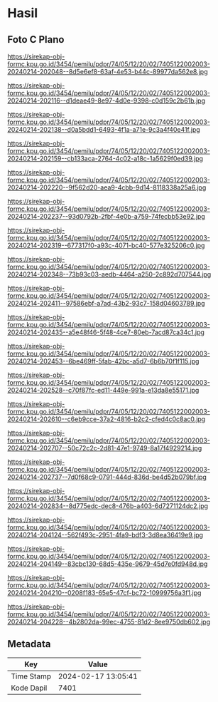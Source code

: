 # Hasil

## Foto C Plano

https://sirekap-obj-formc.kpu.go.id/3454/pemilu/pdpr/74/05/12/20/02/7405122002003-20240214-202048--8d5e6ef8-63af-4e53-b44c-89977da562e8.jpg

https://sirekap-obj-formc.kpu.go.id/3454/pemilu/pdpr/74/05/12/20/02/7405122002003-20240214-202116--d1deae49-8e97-4d0e-9398-c0d159c2b61b.jpg

https://sirekap-obj-formc.kpu.go.id/3454/pemilu/pdpr/74/05/12/20/02/7405122002003-20240214-202138--d0a5bdd1-6493-4f1a-a71e-9c3a4f40e41f.jpg

https://sirekap-obj-formc.kpu.go.id/3454/pemilu/pdpr/74/05/12/20/02/7405122002003-20240214-202159--cb133aca-2764-4c02-a18c-1a5629f0ed39.jpg

https://sirekap-obj-formc.kpu.go.id/3454/pemilu/pdpr/74/05/12/20/02/7405122002003-20240214-202220--9f562d20-aea9-4cbb-9d14-8118338a25a6.jpg

https://sirekap-obj-formc.kpu.go.id/3454/pemilu/pdpr/74/05/12/20/02/7405122002003-20240214-202237--93d0792b-2fbf-4e0b-a759-74fecbb53e92.jpg

https://sirekap-obj-formc.kpu.go.id/3454/pemilu/pdpr/74/05/12/20/02/7405122002003-20240214-202319--677317f0-a93c-4071-bc40-577e325206c0.jpg

https://sirekap-obj-formc.kpu.go.id/3454/pemilu/pdpr/74/05/12/20/02/7405122002003-20240214-202348--73b93c03-aedb-4464-a250-2c892d707544.jpg

https://sirekap-obj-formc.kpu.go.id/3454/pemilu/pdpr/74/05/12/20/02/7405122002003-20240214-202411--97586ebf-a7ad-43b2-93c7-158d04603789.jpg

https://sirekap-obj-formc.kpu.go.id/3454/pemilu/pdpr/74/05/12/20/02/7405122002003-20240214-202435--a5e48f46-5f48-4ce7-80eb-7acd87ca34c1.jpg

https://sirekap-obj-formc.kpu.go.id/3454/pemilu/pdpr/74/05/12/20/02/7405122002003-20240214-202453--6be469ff-5fab-42bc-a5d7-6b6b70f1f115.jpg

https://sirekap-obj-formc.kpu.go.id/3454/pemilu/pdpr/74/05/12/20/02/7405122002003-20240214-202528--c70f87fc-ed11-449e-991a-e13da8e55171.jpg

https://sirekap-obj-formc.kpu.go.id/3454/pemilu/pdpr/74/05/12/20/02/7405122002003-20240214-202610--c6eb9cce-37a2-4816-b2c2-cfed4c0c8ac0.jpg

https://sirekap-obj-formc.kpu.go.id/3454/pemilu/pdpr/74/05/12/20/02/7405122002003-20240214-202707--50c72c2c-2d81-47e1-9749-8a17f4929214.jpg

https://sirekap-obj-formc.kpu.go.id/3454/pemilu/pdpr/74/05/12/20/02/7405122002003-20240214-202737--7d0f68c9-0791-444d-836d-be4d52b079bf.jpg

https://sirekap-obj-formc.kpu.go.id/3454/pemilu/pdpr/74/05/12/20/02/7405122002003-20240214-202834--8d775edc-dec8-476b-a403-6d7271124dc2.jpg

https://sirekap-obj-formc.kpu.go.id/3454/pemilu/pdpr/74/05/12/20/02/7405122002003-20240214-204124--562f493c-2951-4fa9-bdf3-3d8ea36419e9.jpg

https://sirekap-obj-formc.kpu.go.id/3454/pemilu/pdpr/74/05/12/20/02/7405122002003-20240214-204149--83cbc130-68d5-435e-9679-45d7e0fd948d.jpg

https://sirekap-obj-formc.kpu.go.id/3454/pemilu/pdpr/74/05/12/20/02/7405122002003-20240214-204210--0208f183-65e5-47cf-bc72-10999756a3f1.jpg

https://sirekap-obj-formc.kpu.go.id/3454/pemilu/pdpr/74/05/12/20/02/7405122002003-20240214-204228--4b2802da-99ec-4755-81d2-8ee9750db602.jpg


## Metadata

| Key        | Value               |
| ---------- | ------------------- |
| Time Stamp | 2024-02-17 13:05:41 |
| Kode Dapil | 7401                |



